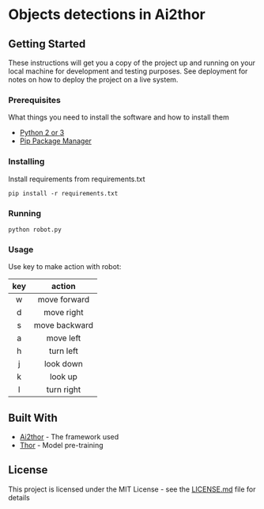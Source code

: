 # Objects detections in Ai2thor

## Getting Started

These instructions will get you a copy of the project up and running on your local machine for development and testing purposes. See deployment for notes on how to deploy the project on a live system.

### Prerequisites

What things you need to install the software and how to install them
- [Python 2 or 3](https://python.org)
- [Pip Package Manager](https://pypi.python.org/pypi)

### Installing

Install requirements from requirements.txt
```
pip install -r requirements.txt
```

### Running

```
python robot.py
```

### Usage

Use key to make action with robot: 

| key 	| action 	|
|:---:	|:-------------:	|
| w 	| move forward 	|
| d 	| move right 	|
| s 	| move backward 	|
| a 	| move left 	|
| h 	| turn left 	|
| j 	| look down 	|
| k 	| look up 	|
| l 	| turn right 	|

## Built With

* [Ai2thor](https://github.com/allenai/ai2thor) - The framework used
* [Thor](https://github.com/danielgordon10/thor-iqa-cvpr-2018) - Model pre-training

## License

This project is licensed under the MIT License - see the [LICENSE.md](LICENSE.md) file for details
